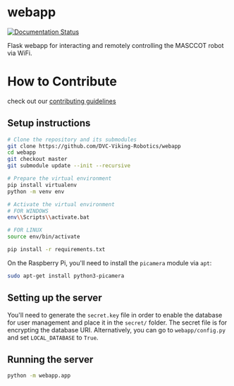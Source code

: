 # webapp

[![Documentation Status](https://readthedocs.org/projects/vve-webapp/badge/?version=latest)](https://vve-webapp.readthedocs.io/en/latest/?badge=latest)

Flask webapp for interacting and remotely controlling the MASCCOT robot via WiFi.


# How to Contribute
check out our [contributing guidelines](https://github.com/DVC-Viking-Robotics/about-us/blob/master/Contributing%20Guidelines.rst)

## Setup instructions
```bash
# Clone the repository and its submodules
git clone https://github.com/DVC-Viking-Robotics/webapp
cd webapp
git checkout master
git submodule update --init --recursive

# Prepare the virtual environment
pip install virtualenv
python -m venv env
```
```bash
# Activate the virtual environment
# FOR WINDOWS
env\\Scripts\\activate.bat

# FOR LINUX
source env/bin/activate

pip install -r requirements.txt
```

On the Raspberry Pi, you'll need to install the `picamera` module via `apt`:
```bash
sudo apt-get install python3-picamera
```

## Setting up the server
You'll need to generate the `secret.key` file in order to enable the database for user management and place it in the `secret/` folder. The secret file is for encrypting the database URI. Alternatively, you can go to `webapp/config.py` and set `LOCAL_DATABASE` to `True`.

## Running the server
```bash
python -m webapp.app
```